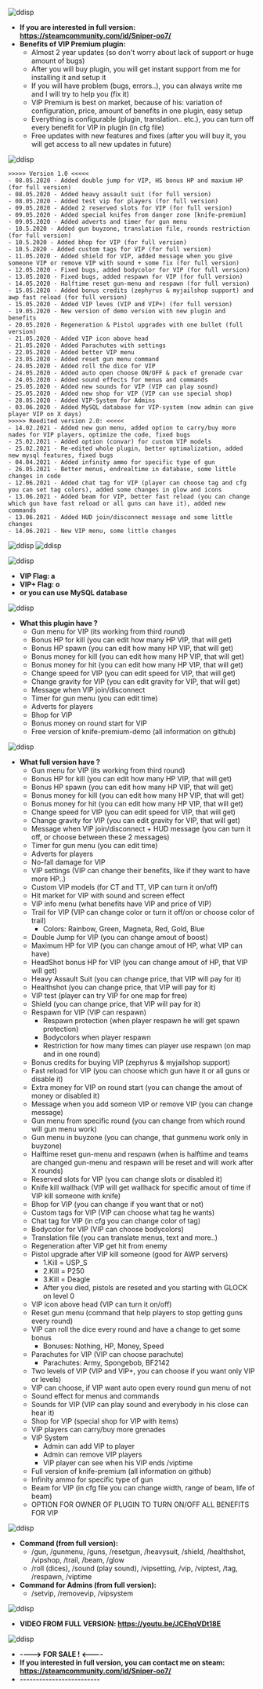![ddisp](https://i.imgur.com/zh5rr3b.png)
* **If you are interested in full version: https://steamcommunity.com/id/Sniper-oo7/**
* **Benefits of VIP Premium plugin:**
    - Almost 2 year updates (so don't worry about lack of support or huge amount of bugs)
    - After you will buy plugin, you will get instant support from me for installing it and setup it
    - If you will have problem (bugs, errors..), you can always write me and I will try to help you (fix it)
    - VIP Premium is best on market, because of his: variation of configuration, price, amount of benefits in one plugin, easy setup
    - Everything is configurable (plugin, translation.. etc.), you can turn off every benefit for VIP in plugin (in cfg file)
    - Free updates with new features and fixes (after you will buy it, you will get access to all new updates in future)

![ddisp](https://i.imgur.com/Lk1Rf6X.png)

    >>>>> Version 1.0 <<<<<
    - 08.05.2020 - Added double jump for VIP, HS bonus HP and maxium HP (for full version)
    - 08.05.2020 - Added heavy assault suit (for full version)
    - 08.05.2020 - Added test vip for players (for full version)
    - 09.05.2020 - Added 2 reserved slots for VIP (for full version)
    - 09.05.2020 - Added special knifes from danger zone [knife-premium]
    - 09.05.2020 - Added adverts and timer for gun menu
    - 10.5.2020 - Added gun buyzone, translation file, rounds restriction (for full version)
    - 10.5.2020 - Added bhop for VIP (for full version)
    - 10.5.2020 - Added custom tags for VIP (for full version)
    - 11.05.2020 - Added shield for VIP, added message when you give someone VIP or remove VIP with sound + some fix (for full version)
    - 12.05.2020 - Fixed bugs, added bodycolor for VIP (for full version)
    - 13.05.2020 - Fixed bugs, added respawn for VIP (for full version)
    - 14.05.2020 - Halftime reset gun-menu and respawn (for full version)
    - 15.05.2020 - Added bonus credits (zephyrus & myjailshop support) and awp fast reload (for full version)
    - 15.05.2020 - Added VIP leves (VIP and VIP+) (for full version)
    - 19.05.2020 - New version of demo version with new plugin and benefits
    - 20.05.2020 - Regeneration & Pistol upgrades with one bullet (full version)
    - 21.05.2020 - Added VIP icon above head
    - 21.05.2020 - Added Parachutes with settings
    - 22.05.2020 - Added better VIP menu
    - 23.05.2020 - Added reset gun menu command
    - 24.05.2020 - Added roll the dice for VIP  
    - 24.05.2020 - Added auto open choose ON/OFF & pack of grenade cvar
    - 24.05.2020 - Added sound effects for menus and commands
    - 25.05.2020 - Added new sounds for VIP (VIP can play sound)
    - 25.05.2020 - Added new shop for VIP (VIP can use special shop)
    - 28.05.2020 - Added VIP-System for Admins
    - 03.06.2020 - Added MySQL database for VIP-system (now admin can give player VIP on X days)
    >>>>> Reedited version 2.0: <<<<<
    - 14.02.2021 - Added new gun menu, added option to carry/buy more nades for VIP players, optimize the code, fixed bugs
    - 25.02.2021 - Added option (convar) for custom VIP models
    - 25.02.2021 - Re-edited whole plugin, better optimalization, added new mysql features, fixed bugs
    - 04.04.2021 - Added infinity ammo for specific type of gun
    - 26.05.2021 - Better menus, endrealtime in database, some little changes in code
    - 12.06.2021 - Added chat tag for VIP (player can choose tag and cfg you can set tag colors), added some changes in glow and icons
    - 13.06.2021 - Added beam for VIP, better fast reload (you can change which gun have fast reload or all guns can have it), added new commands
    - 13.06.2021 - Added HUD join/disconnect message and some little changes
    - 14.06.2021 - New VIP menu, some little changes
![ddisp](https://i.imgur.com/tsUFkXQ.png)
![ddisp](https://i.imgur.com/lLC8rNG.png)

![ddisp](https://i.imgur.com/dwCZyLh.png)
* **VIP Flag: a** 
* **VIP+ Flag: o** 
* **or you can use MySQL database**

![ddisp](https://i.imgur.com/qWrJh4A.png)

* **What this plugin have ?**
    - Gun menu for VIP (its working from third round)
    - Bonus HP for kill (you can edit how many HP VIP, that will get)
    - Bonus HP spawn (you can edit how many HP VIP, that will get)
    - Bonus money for kill (you can edit how many HP VIP, that will get)
    - Bonus money for hit (you can edit how many HP VIP, that will get)
    - Change speed for VIP (you can edit speed for VIP, that will get)
    - Change gravity for VIP (you can edit gravity for VIP, that will get)
    - Message when VIP join/disconnect
    - Timer for gun menu (you can edit time)
    - Adverts for players
    - Bhop for VIP
    - Bonus money on round start for VIP
    - Free version of knife-premium-demo (all information on github)

![ddisp](https://i.imgur.com/eOzVDNv.png)
* **What full version have ?**
    - Gun menu for VIP (its working from third round)
    - Bonus HP for kill (you can edit how many HP VIP, that will get)
    - Bonus HP spawn (you can edit how many HP VIP, that will get)
    - Bonus money for kill (you can edit how many HP VIP, that will get)
    - Bonus money for hit (you can edit how many HP VIP, that will get)
    - Change speed for VIP (you can edit speed for VIP, that will get)
    - Change gravity for VIP (you can edit gravity for VIP, that will get)
    - Message when VIP join/disconnect + HUD message (you can turn it off, or choose between these 2 messages)
    - Timer for gun menu (you can edit time)
    - Adverts for players
    - No-fall damage for VIP
    - VIP settings (VIP can change their benefits, like if they want to have more HP..)
    - Custom VIP models (for CT and TT, VIP can turn it on/off)
    - Hit market for VIP with sound and screen effect
    - VIP info menu (what benefits have VIP and price of VIP)
    - Trail for VIP (VIP can change color or turn it off/on or choose color of trail)
        - Colors: Rainbow, Green, Magneta, Red, Gold, Blue
    - Double Jump for VIP (you can change amout of boost)
    - Maximum HP for VIP (you can change amout of HP, what VIP can have)
    - HeadShot bonus HP for VIP (you can change amout of HP, that VIP will get)
    - Heavy Assault Suit (you can change price, that VIP will pay for it)
    - Healthshot (you can change price, that VIP will pay for it)
    - VIP test (player can try VIP for one map for free)
    - Shield (you can change price, that VIP will pay for it)
    - Respawn for VIP (VIP can respawn)
        - Respawn protection (when player respawn he will get spawn protection)
        - Bodycolors when player respawn
        - Restriction for how many times can player use respawn (on map and in one round)
    - Bonus credits for buying VIP (zephyrus & myjailshop support)
    - Fast reload for VIP (you can choose which gun have it or all guns or disable it)
    - Extra money for VIP on round start (you can change the amout of money or disabled it)
    - Message when you add someon VIP or remove VIP (you can change message)
    - Gun menu from specific round (you can change from which round will gun menu work)
    - Gun menu in buyzone (you can change, that gunmenu work only in buyzone)
    - Halftime reset gun-menu and respawn (when is halftime and teams are changed gun-menu and respawn will be reset and will work after X rounds)
    - Reserved slots for VIP (you can change slots or disabled it)
    - Knife kill wallhack (VIP will get wallhack for specific amout of time if VIP kill someone with knife)
    - Bhop for VIP (you can change if you want that or not)
    - Custom tags for VIP (VIP can choose what tag he wants)
    - Chat tag for VIP (in cfg you can change color of tag)
    - Bodycolor for VIP (VIP can choose bodycolors)
    - Translation file (you can translate menus, text and more..)
    - Regeneration after VIP get hit from enemy
    - Pistol upgrade after VIP kill someone (good for AWP servers)
        - 1.Kill = USP_S
        - 2.Kill = P250
        - 3.Kill = Deagle
        - After you died, pistols are reseted and you starting with GLOCK on level 0
    - VIP icon above head (VIP can turn it on/off)
    - Reset gun menu (command that help players to stop getting guns every round)
    - VIP can roll the dice every round and have a change to get some bonus
        - Bonuses: Nothing, HP, Money, Speed
    - Parachutes for VIP (VIP can choose parachute)
        - Parachutes: Army, Spongebob, BF2142
    - Two levels of VIP (VIP and VIP+, you can choose if you want only VIP or levels)
    - VIP can choose, if VIP want auto open every round gun menu of not
    - Sound effect for menus and commands
    - Sounds for VIP (VIP can play sound and everybody in his close can hear it)
    - Shop for VIP (special shop for VIP with items)
    - VIP players can carry/buy more grenades
    - VIP System
        - Admin can add VIP to player
        - Admin can remove VIP players
        - VIP player can see when his VIP ends /viptime
    - Full version of knife-premium (all information on github)
    - Infinity ammo for specific type of gun
    - Beam for VIP (in cfg file you can change width, range of beam, life of beam)
    - OPTION FOR OWNER OF PLUGIN TO TURN ON/OFF ALL BENEFITS FOR VIP

![ddisp](https://i.imgur.com/3rOtnVl.png)
* **Command (from full version):**
    - /gun, /gunmenu, /guns, /resetgun, /heavysuit, /shield, /healthshot, /vipshop, /trail, /beam, /glow
    - /roll (dices), /sound (play sound), /vipsetting, /vip, /viptest, /tag, /respawn, /viptime
* **Command for Admins (from full version):**
    - /setvip, /removevip, /vipsystem

![ddisp](https://i.imgur.com/3pFCZ4c.png)
* **VIDEO FROM FULL VERSION: https://youtu.be/JCEhqVDt18E** 

![ddisp](https://i.imgur.com/THOiZem.png)
* **----> FOR SALE ! <----**
* **If you interested in full version, you can contact me on steam: https://steamcommunity.com/id/Sniper-oo7/**
* **-------------------------**
